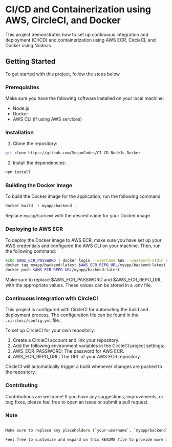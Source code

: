 # CI/CD and Containerization using AWS, CircleCI, and Docker

This project demonstrates how to set up continuous integration and deployment (CI/CD) and containerization using AWS ECR, CircleCI, and Docker using NodeJs

## Getting Started

To get started with this project, follow the steps below.

### Prerequisites

Make sure you have the following software installed on your local machine:

- Node.js
- Docker
- AWS CLI (if using AWS services)

### Installation

1. Clone the repository:

```bash
git clone https://github.com/SegunCodes/CI-CD-NodeJs-Docker
``` 

2. Install the dependencies:
```bash
npm install
```

### Building the Docker Image

To build the Docker image for the application, run the following command:
```bash
docker build -t myapp/backend .
```
Replace `myapp/backend` with the desired name for your Docker image.

### Deploying to AWS ECR
To deploy the Docker image to AWS ECR, make sure you have set up your AWS credentials and configured the AWS CLI on your machine. Then, run the following command:

```bash
echo $AWS_ECR_PASSWORD | docker login --username AWS --password-stdin $AWS_ECR_REPO_URL
docker tag myapp/backend:latest $AWS_ECR_REPO_URL/myapp/backend:latest
docker push $AWS_ECR_REPO_URL/myapp/backend:latest
```
Make sure to replace $AWS_ECR_PASSWORD and $AWS_ECR_REPO_URL with the appropriate values. 
These values can be stored in a .env file.

### Continuous Integration with CircleCI

This project is configured with CircleCI for automating the build and deployment process. The configuration file can be found in the `.circleci/config.yml` file.

To set up CircleCI for your own repository:

1. Create a CircleCI account and link your repository.
2. Add the following environment variables in the CircleCI project settings:
3. AWS_ECR_PASSWORD: The password for AWS ECR.
4. AWS_ECR_REPO_URL: The URL of your AWS ECR repository.

CircleCI will automatically trigger a build whenever changes are pushed to the repository.

### Contributing

Contributions are welcome! If you have any suggestions, improvements, or bug fixes, please feel free to open an issue or submit a pull request.

### Note

```bash

Make sure to replace any placeholders (`your-username`, `myapp/backend`, etc.) with the appropriate values for your project.

Feel free to customize and expand on this README file to provide more information about your project and its features.

```